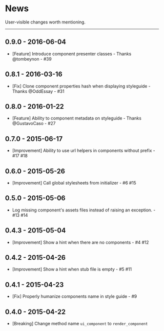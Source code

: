 # News

User-visible changes worth mentioning.

---
## 0.9.0 - 2016-06-04
- [Feature] Introduce component presenter classes - Thanks @tombeynon - #39

## 0.8.1 - 2016-03-16
- [Fix] Clone component properties hash when displaying styleguide - Thanks @OddEssay - #31

## 0.8.0 - 2016-01-22
- [Feature] Ability to component metadata on styleguide - Thanks @GustavoCaso - #27

## 0.7.0 - 2015-06-17
- [Improvement] Ability to use url helpers in components without prefix - #17 #18

## 0.6.0 - 2015-05-26
- [Improvement] Call global stylesheets from initializer - #6 #15

## 0.5.0 - 2015-05-06
- Log missing component's assets files instead of raising an exception. - #13 #14

## 0.4.3 - 2015-05-04
- [Improvement] Show a hint when there are no components - #4 #12

## 0.4.2 - 2015-04-26
- [Improvement] Show a hint when stub file is empty - #5 #11

## 0.4.1 - 2015-04-23
- [Fix] Properly humanize components name in style guide - #9

## 0.4.0 - 2015-04-22
- [Breaking] Change method name `ui_component` to `render_component`
